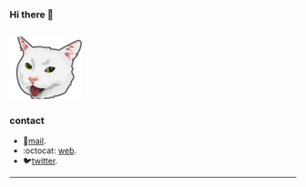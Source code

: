 ### Hi there 👋


![](cat.png)
---
### contact
- :email:[mail](mailto:polarspetroll@protonmail.com).
- :octocat: [web](https://polarspetroll.github.io).
- :bird:[twitter](https://twitter.com/polarspetroll).
---
